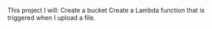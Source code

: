 This project I will:
Create a bucket
Create a Lambda function that is triggered when I upload a file.
